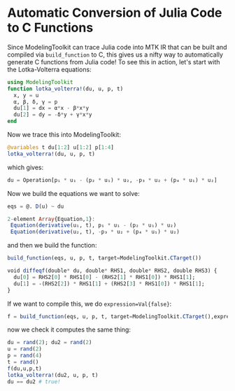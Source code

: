 # Automatic Conversion of Julia Code to C Functions

Since ModelingToolkit can trace Julia code into MTK IR that can be built and
compiled via `build_function` to C, this gives us a nifty way to automatically
generate C functions from Julia code! To see this in action, let's start with
the Lotka-Volterra equations:

```julia
using ModelingToolkit
function lotka_volterra!(du, u, p, t)
  x, y = u
  α, β, δ, γ = p
  du[1] = dx = α*x - β*x*y
  du[2] = dy = -δ*y + γ*x*y
end
```

Now we trace this into ModelingToolkit:

```julia
@variables t du[1:2] u[1:2] p[1:4]
lotka_volterra!(du, u, p, t)
```

which gives:

```julia
du = Operation[p₁ * u₁ - (p₂ * u₁) * u₂, -p₃ * u₂ + (p₄ * u₁) * u₂]
```

Now we build the equations we want to solve:

```julia
eqs = @. D(u) ~ du

2-element Array{Equation,1}:
 Equation(derivative(u₁, t), p₁ * u₁ - (p₂ * u₁) * u₂)
 Equation(derivative(u₂, t), -p₃ * u₂ + (p₄ * u₁) * u₂)
```

and then we build the function:

```julia
build_function(eqs, u, p, t, target=ModelingToolkit.CTarget())

void diffeqf(double* du, double* RHS1, double* RHS2, double RHS3) {
  du[0] = RHS2[0] * RHS1[0] - (RHS2[1] * RHS1[0]) * RHS1[1];
  du[1] = -(RHS2[2]) * RHS1[1] + (RHS2[3] * RHS1[0]) * RHS1[1];
}
```

If we want to compile this, we do `expression=Val{false}`:

```julia
f = build_function(eqs, u, p, t, target=ModelingToolkit.CTarget(),expression=Val{false})
```

now we check it computes the same thing:

```julia
du = rand(2); du2 = rand(2)
u = rand(2)
p = rand(4)
t = rand()
f(du,u,p,t)
lotka_volterra!(du2, u, p, t)
du == du2 # true!
```
